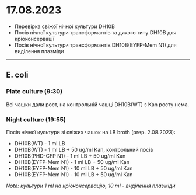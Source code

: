 17.08.2023
==========
- Перевірка свіжої нічної культури DH10B
- Посів нічної культури трансформантів та дикого типу DH10B для кріоконсервації
- Посів нічної культури трансформантів DH10B(EYFP-Mem N1)  для виділення плазміди

---

## E. coli
### Plate culture (9:30)
Всі чашки дали рост, на контрольній чашці DH10B(WT) з Kan росту нема.

### Night culture (19:55)
Посів нічної культури зі свіжих чашок на LB broth (prep. 2.08.2023):

- DH10B(WT) - 1 ml LB
- DH10B(WT) - 1 ml LB + 50 ug/ml Kan, контрольний посів
- DH10B(PHD-CFP N1) - 1 ml LB + 50 ug/ml Kan
- DH10B(EYFP-Mem N1) - 1 ml LB + 50 ug/ml Kan
- DH10B(EYFP-Mem N1) - 10 ml LB + 50 ug/ml Kan
- DH10B(EYFP-Mem N1) - 10 ml LB + 50 ug/ml Kan

_Note: культури 1 ml на кріоконсервацію, 10 ml - виділення плазміди_